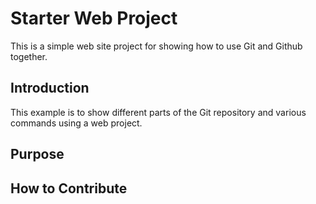 # Starter Web Project

This is a simple web site project for showing how to use Git and Github together.


## Introduction
This example is to show different parts of the Git repository and various commands using a web project.


## Purpose


## How to Contribute